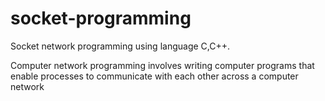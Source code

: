 # socket-programming
Socket network programming using language C,C++.

Computer network programming involves writing computer programs that enable processes to communicate with each other across a computer network
